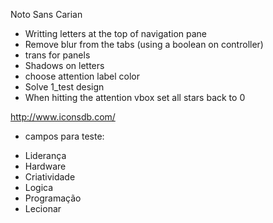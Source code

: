 Noto Sans Carian 

- Writting letters at the top of navigation pane
- Remove blur from the tabs (using a boolean on controller)
- trans for panels
- Shadows on letters
- choose attention label color
- Solve 1_test design
- When hitting the attention vbox set all stars back to 0


http://www.iconsdb.com/

* campos para teste:

- Liderança
- Hardware
- Criatividade
- Logica
- Programação
- Lecionar
